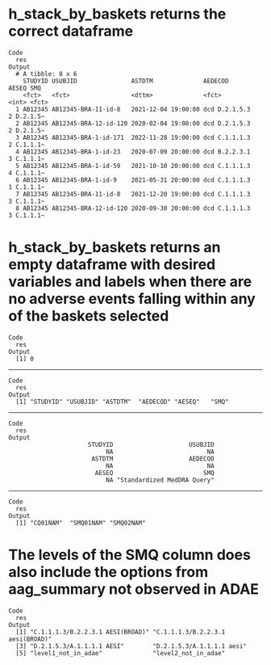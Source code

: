 # h_stack_by_baskets returns the correct dataframe

    Code
      res
    Output
      # A tibble: 8 x 6
        STUDYID USUBJID               ASTDTM              AEDECOD       AESEQ SMQ     
        <fct>   <fct>                 <dttm>              <fct>         <int> <fct>   
      1 AB12345 AB12345-BRA-11-id-8   2021-12-04 19:00:00 dcd D.2.1.5.3     2 D.2.1.5~
      2 AB12345 AB12345-BRA-12-id-120 2020-02-04 19:00:00 dcd D.2.1.5.3     2 D.2.1.5~
      3 AB12345 AB12345-BRA-1-id-171  2022-11-28 19:00:00 dcd C.1.1.1.3     2 C.1.1.1~
      4 AB12345 AB12345-BRA-1-id-23   2020-07-09 20:00:00 dcd B.2.2.3.1     3 C.1.1.1~
      5 AB12345 AB12345-BRA-1-id-59   2021-10-10 20:00:00 dcd C.1.1.1.3     4 C.1.1.1~
      6 AB12345 AB12345-BRA-1-id-9    2021-05-31 20:00:00 dcd C.1.1.1.3     1 C.1.1.1~
      7 AB12345 AB12345-BRA-11-id-8   2021-12-20 19:00:00 dcd C.1.1.1.3     3 C.1.1.1~
      8 AB12345 AB12345-BRA-12-id-120 2020-09-30 20:00:00 dcd C.1.1.1.3     3 C.1.1.1~

# h_stack_by_baskets returns an empty dataframe with desired variables and labels when there are no adverse events falling within any of the baskets selected

    Code
      res
    Output
      [1] 0

---

    Code
      res
    Output
      [1] "STUDYID" "USUBJID" "ASTDTM"  "AEDECOD" "AESEQ"   "SMQ"    

---

    Code
      res
    Output
                          STUDYID                     USUBJID 
                               NA                          NA 
                           ASTDTM                     AEDECOD 
                               NA                          NA 
                            AESEQ                         SMQ 
                               NA "Standardized MedDRA Query" 

---

    Code
      res
    Output
      [1] "CQ01NAM"  "SMQ01NAM" "SMQ02NAM"

# The levels of the SMQ column does also include the options from aag_summary not observed in ADAE

    Code
      res
    Output
      [1] "C.1.1.1.3/B.2.2.3.1 AESI(BROAD)" "C.1.1.1.3/B.2.2.3.1 aesi(BROAD)"
      [3] "D.2.1.5.3/A.1.1.1.1 AESI"        "D.2.1.5.3/A.1.1.1.1 aesi"       
      [5] "level1_not_in_adae"              "level2_not_in_adae"             

